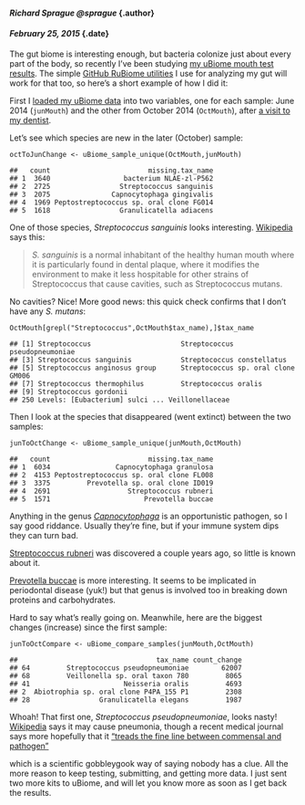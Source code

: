 <div class="container-fluid main-container">

<div id="header">

#### *Richard Sprague <span class="citation">@sprague</span>* {.author}

#### *February 25, 2015* {.date}

</div>

The gut biome is interesting enough, but bacteria colonize just about
every part of the body, so recently I’ve been studying [my uBiome mouth
test
results](http://blog.richardsprague.com/2014/10/whats-in-my-microbiome.html).
The simple [GitHub RuBiome
utilities](https://github.com/richardsprague/uBiome) I use for analyzing
my gut will work for that too, so here’s a short example of how I did
it:

First I [loaded my uBiome
data](http://blog.richardsprague.com/2015/01/how-to-analyze-ubiome-sample-in-excel.html)
into two variables, one for each sample: June 2014 (`junMouth`) and the
other from October 2014 (`OctMouth`), after [a visit to my
dentist](http://blog.richardsprague.com/2014/10/why-review-dentists.html).

Let’s see which species are new in the later (October) sample:

``` {.r}
octToJunChange <- uBiome_sample_unique(OctMouth,junMouth)
```

    ##   count                        missing.tax_name
    ## 1  3640                  bacterium NLAE-zl-P562
    ## 2  2725                 Streptococcus sanguinis
    ## 3  2075               Capnocytophaga gingivalis
    ## 4  1969 Peptostreptococcus sp. oral clone FG014
    ## 5  1618                 Granulicatella adiacens

One of those species, *Streptococcus sanguinis* looks interesting.
[Wikipedia](https://en.wikipedia.org/wiki/Streptococcus_sanguinis) says
this:

> *S. sanguinis* is a normal inhabitant of the healthy human mouth where
> it is particularly found in dental plaque, where it modifies the
> environment to make it less hospitable for other strains of
> Streptococcus that cause cavities, such as Streptococcus mutans.

No cavities? Nice! More good news: this quick check confirms that I
don’t have any *S. mutans*:

``` {.r}
OctMouth[grepl("Streptococcus",OctMouth$tax_name),]$tax_name
```

    ## [1] Streptococcus                      Streptococcus pseudopneumoniae    
    ## [3] Streptococcus sanguinis            Streptococcus constellatus        
    ## [5] Streptococcus anginosus group      Streptococcus sp. oral clone GM006
    ## [7] Streptococcus thermophilus         Streptococcus oralis              
    ## [9] Streptococcus gordonii            
    ## 250 Levels: [Eubacterium] sulci ... Veillonellaceae

Then I look at the species that disappeared (went extinct) between the
two samples:

``` {.r}
junToOctChange <- uBiome_sample_unique(junMouth,OctMouth)
```

    ##   count                        missing.tax_name
    ## 1  6034                Capnocytophaga granulosa
    ## 2  4153 Peptostreptococcus sp. oral clone FL008
    ## 3  3375         Prevotella sp. oral clone ID019
    ## 4  2691                   Streptococcus rubneri
    ## 5  1571                       Prevotella buccae

Anything in the genus
[*Capnocytophaga*](https://en.wikipedia.org/wiki/Capnocytophaga) is an
opportunistic pathogen, so I say good riddance. Usually they’re fine,
but if your immune system dips they can turn bad.

[Streptococcus rubneri](http://www.ncbi.nlm.nih.gov/pubmed/23749274) was
discovered a couple years ago, so little is known about it.

[Prevotella buccae](https://microbewiki.kenyon.edu/index.php/Prevotella)
is more interesting. It seems to be implicated in periodontal disease
(yuk!) but that genus is involved too in breaking down proteins and
carbohydrates.

Hard to say what’s really going on. Meanwhile, here are the biggest
changes (increase) since the first sample:

``` {.r}
junToOctCompare <- uBiome_compare_samples(junMouth,OctMouth)
```

    ##                                  tax_name count_change
    ## 64         Streptococcus pseudopneumoniae        62007
    ## 68         Veillonella sp. oral taxon 780         8065
    ## 41                       Neisseria oralis         4693
    ## 2  Abiotrophia sp. oral clone P4PA_155 P1         2308
    ## 28                 Granulicatella elegans         1987

Whoah! That first one, *Streptococcus pseudopneumoniae*, looks nasty!
[Wikipedia](https://en.wikipedia.org/wiki/Streptococcus_pseudopneumoniae)
says it may cause pneumonia, though a recent medical journal says more
hopefully that it [“treads the fine line between commensal and
pathogen”](http://www.cmnewsletter.com/article/S0196-4399(14)00027-0/abstract?cc=y)

which is a scientific gobbleygook way of saying nobody has a clue. All
the more reason to keep testing, submitting, and getting more data. I
just sent two more kits to uBiome, and will let you know more as soon as
I get back the results.

</div>
